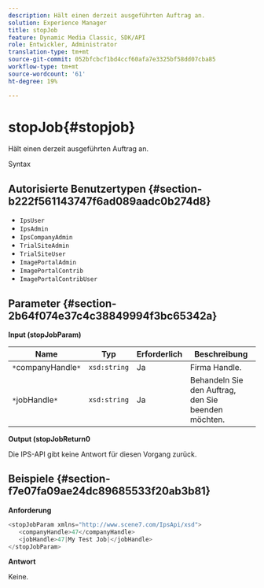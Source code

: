 ```yaml
---
description: Hält einen derzeit ausgeführten Auftrag an.
solution: Experience Manager
title: stopJob
feature: Dynamic Media Classic, SDK/API
role: Entwickler, Administrator
translation-type: tm+mt
source-git-commit: 052bfcbcf1bd4ccf60afa7e3325bf58dd07cba85
workflow-type: tm+mt
source-wordcount: '61'
ht-degree: 19%

---
```



# stopJob{#stopjob}

Hält einen derzeit ausgeführten Auftrag an.

Syntax

## Autorisierte Benutzertypen {#section-b222f561143747f6ad089aadc0b274d8}

* `IpsUser`
* `IpsAdmin`
* `IpsCompanyAdmin`
* `TrialSiteAdmin`
* `TrialSiteUser`
* `ImagePortalAdmin`
* `ImagePortalContrib`
* `ImagePortalContribUser`

## Parameter {#section-2b64f074e37c4c38849994f3bc65342a}

**Input (stopJobParam)**

| Name | Typ | Erforderlich | Beschreibung |
|---|---|---|---|
| `*`companyHandle`*` | `xsd:string` | Ja | Firma Handle. |
| `*`jobHandle`*` | `xsd:string` | Ja | Behandeln Sie den Auftrag, den Sie beenden möchten. |

**Output (stopJobReturn0**

Die IPS-API gibt keine Antwort für diesen Vorgang zurück.

## Beispiele {#section-f7e07fa09ae24dc89685533f20ab3b81}

**Anforderung**

```java
<stopJobParam xmlns="http://www.scene7.com/IpsApi/xsd">
   <companyHandle>47</companyHandle>
   <jobHandle>47|My Test Job|</jobHandle>
</stopJobParam>
```

**Antwort**

Keine.
